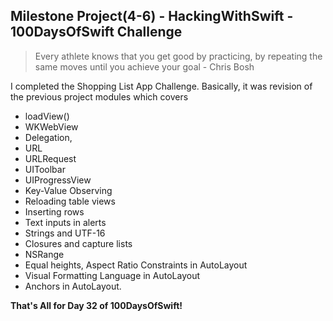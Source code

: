 ## Milestone Project(4-6) - HackingWithSwift - 100DaysOfSwift Challenge

>  Every athlete knows that you get good by practicing, by repeating the same moves until you achieve your goal - Chris Bosh

I completed the Shopping List App Challenge.
Basically, it was revision of the previous project modules which covers

- loadView()
- WKWebView
- Delegation,
- URL 
- URLRequest
- UIToolbar
- UIProgressView 
- Key-Value Observing 
- Reloading table views
- Inserting rows
- Text inputs in alerts
- Strings and UTF-16
- Closures and capture lists
- NSRange
- Equal heights, Aspect Ratio Constraints in AutoLayout
- Visual Formatting Language in AutoLayout
- Anchors in AutoLayout.

**That's All for Day 32 of 100DaysOfSwift!**
